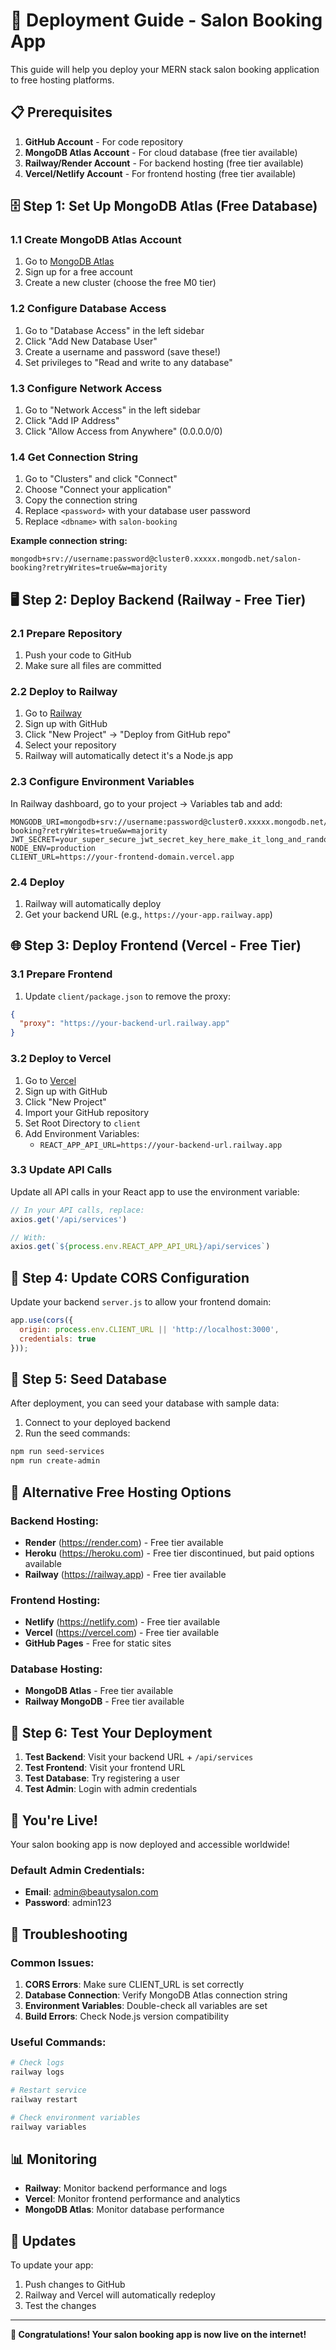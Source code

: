 # 🚀 Deployment Guide - Salon Booking App

This guide will help you deploy your MERN stack salon booking application to free hosting platforms.

## 📋 Prerequisites

1. **GitHub Account** - For code repository
2. **MongoDB Atlas Account** - For cloud database (free tier available)
3. **Railway/Render Account** - For backend hosting (free tier available)
4. **Vercel/Netlify Account** - For frontend hosting (free tier available)

## 🗄️ Step 1: Set Up MongoDB Atlas (Free Database)

### 1.1 Create MongoDB Atlas Account
1. Go to [MongoDB Atlas](https://www.mongodb.com/atlas)
2. Sign up for a free account
3. Create a new cluster (choose the free M0 tier)

### 1.2 Configure Database Access
1. Go to "Database Access" in the left sidebar
2. Click "Add New Database User"
3. Create a username and password (save these!)
4. Set privileges to "Read and write to any database"

### 1.3 Configure Network Access
1. Go to "Network Access" in the left sidebar
2. Click "Add IP Address"
3. Click "Allow Access from Anywhere" (0.0.0.0/0)

### 1.4 Get Connection String
1. Go to "Clusters" and click "Connect"
2. Choose "Connect your application"
3. Copy the connection string
4. Replace `<password>` with your database user password
5. Replace `<dbname>` with `salon-booking`

**Example connection string:**
```
mongodb+srv://username:password@cluster0.xxxxx.mongodb.net/salon-booking?retryWrites=true&w=majority
```

## 🖥️ Step 2: Deploy Backend (Railway - Free Tier)

### 2.1 Prepare Repository
1. Push your code to GitHub
2. Make sure all files are committed

### 2.2 Deploy to Railway
1. Go to [Railway](https://railway.app)
2. Sign up with GitHub
3. Click "New Project" → "Deploy from GitHub repo"
4. Select your repository
5. Railway will automatically detect it's a Node.js app

### 2.3 Configure Environment Variables
In Railway dashboard, go to your project → Variables tab and add:

```
MONGODB_URI=mongodb+srv://username:password@cluster0.xxxxx.mongodb.net/salon-booking?retryWrites=true&w=majority
JWT_SECRET=your_super_secure_jwt_secret_key_here_make_it_long_and_random
NODE_ENV=production
CLIENT_URL=https://your-frontend-domain.vercel.app
```

### 2.4 Deploy
1. Railway will automatically deploy
2. Get your backend URL (e.g., `https://your-app.railway.app`)

## 🌐 Step 3: Deploy Frontend (Vercel - Free Tier)

### 3.1 Prepare Frontend
1. Update `client/package.json` to remove the proxy:
```json
{
  "proxy": "https://your-backend-url.railway.app"
}
```

### 3.2 Deploy to Vercel
1. Go to [Vercel](https://vercel.com)
2. Sign up with GitHub
3. Click "New Project"
4. Import your GitHub repository
5. Set Root Directory to `client`
6. Add Environment Variables:
   - `REACT_APP_API_URL=https://your-backend-url.railway.app`

### 3.3 Update API Calls
Update all API calls in your React app to use the environment variable:

```javascript
// In your API calls, replace:
axios.get('/api/services')

// With:
axios.get(`${process.env.REACT_APP_API_URL}/api/services`)
```

## 🔧 Step 4: Update CORS Configuration

Update your backend `server.js` to allow your frontend domain:

```javascript
app.use(cors({
  origin: process.env.CLIENT_URL || 'http://localhost:3000',
  credentials: true
}));
```

## 🌱 Step 5: Seed Database

After deployment, you can seed your database with sample data:

1. Connect to your deployed backend
2. Run the seed commands:
```bash
npm run seed-services
npm run create-admin
```

## 🔗 Alternative Free Hosting Options

### Backend Hosting:
- **Render** (https://render.com) - Free tier available
- **Heroku** (https://heroku.com) - Free tier discontinued, but paid options available
- **Railway** (https://railway.app) - Free tier available

### Frontend Hosting:
- **Netlify** (https://netlify.com) - Free tier available
- **Vercel** (https://vercel.com) - Free tier available
- **GitHub Pages** - Free for static sites

### Database Hosting:
- **MongoDB Atlas** - Free tier available
- **Railway MongoDB** - Free tier available

## 📱 Step 6: Test Your Deployment

1. **Test Backend**: Visit your backend URL + `/api/services`
2. **Test Frontend**: Visit your frontend URL
3. **Test Database**: Try registering a user
4. **Test Admin**: Login with admin credentials

## 🎉 You're Live!

Your salon booking app is now deployed and accessible worldwide!

### Default Admin Credentials:
- **Email**: admin@beautysalon.com
- **Password**: admin123

## 🔧 Troubleshooting

### Common Issues:
1. **CORS Errors**: Make sure CLIENT_URL is set correctly
2. **Database Connection**: Verify MongoDB Atlas connection string
3. **Environment Variables**: Double-check all variables are set
4. **Build Errors**: Check Node.js version compatibility

### Useful Commands:
```bash
# Check logs
railway logs

# Restart service
railway restart

# Check environment variables
railway variables
```

## 📊 Monitoring

- **Railway**: Monitor backend performance and logs
- **Vercel**: Monitor frontend performance and analytics
- **MongoDB Atlas**: Monitor database performance

## 🔄 Updates

To update your app:
1. Push changes to GitHub
2. Railway and Vercel will automatically redeploy
3. Test the changes

---

**🎊 Congratulations! Your salon booking app is now live on the internet!**
